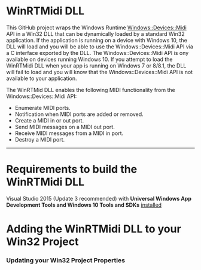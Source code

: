 ﻿# WinRTMidi DLL #

This GitHub project wraps the Windows Runtime [Windows::Devices::Midi](https://msdn.microsoft.com/library/windows/apps/windows.devices.midi.aspx) API 
in a Win32 DLL that can be dynamically loaded by a standard Win32 application. If the application is running on a device with Windows 10, the DLL will 
load and you will be able to use the Windows::Devices::Midi API via a C interface exported by the DLL. The Windows::Devices::Midi API is ony available on devices running Windows 10.
If you attempt to load the WinRTMidi DLL when your app is running on Windows 7 or 8/8.1, the DLL will fail to load and you will know that the Windows::Devices::Midi API is not available to 
your application.

The WinRTMid DLL enables the following MIDI functionality from the Windows::Devices::Midi API:

* Enumerate MIDI ports.
* Notification when MIDI ports are added or removed.
* Create a MIDI in or out port.
* Send MIDI messages on a MIDI out port.
* Receive MIDI messages from a MIDI in port.
* Destroy a MIDI port.


---
# Requirements to build the WinRTMidi DLL #

Visual Studio 2015 (Update 3 recommended) with **Universal Windows App Development Tools and Windows 10 Tools and SDKs** [installed](https://msdn.microsoft.com/en-us/library/e2h7fzkw.aspx)

# Adding the WinRTMidi DLL to your Win32 Project #



### Updating your Win32 Project Properties ###







	

